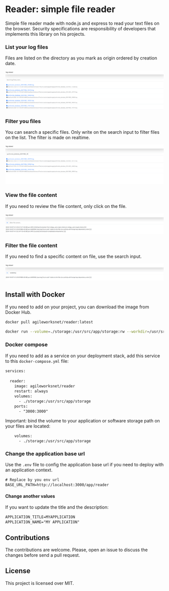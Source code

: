 # Reader: simple file reader

Simple file reader made with node.js and express to read your text files on the browser.
Security specifications are responsibility of developers that implements this library on his projects.

### List your log files

Files are listed on the directory as you mark as origin ordered by creation date.

![img.png](docs/img.png)

### Filter you files

You can search a specific files. Only write on the search input to filter files on the list.
The filter is made on realtime.

![img_1.png](docs/img_1.png)

### View the file content

If you need to review the file content, only click on the file.

![img.png](docs/img_file.png)

### Filter the file content

If you need to find a specific content on file, use the search input.

![img_1.png](docs/img_file_content.png)

## Install with Docker

If you need to add on your project, you can download the image from Docker Hub.

```bash
docker pull agileworksnet/reader:latest
```

```bash
docker run --volume=./storage:/usr/src/app/storage:rw --workdir=/usr/src/app -p 3000:3000 --restart=always agileworksnet/reader:latest
```

### Docker compose

If you need to add as a service on your deployment stack, add this service to this `docker-compose.yml` file:

```
services:

  reader:
    image: agileworksnet/reader
    restart: always
    volumes:
      - ./storage:/usr/src/app/storage
    ports:
      - "3000:3000"
```

Important: bind the volume to your application or software storage path on your files are located:

```text
    volumes:
      - ./storage:/usr/src/app/storage
```

### Change the application base url

Use the `.env` file to config the application base url if you need to deploy 
with an application context.

```
# Replace by you env url
BASE_URL_PATH=http://localhost:3000/app/reader
```

#### Change another values

If you want to update the title and the description:

```text
APPLICATION_TITLE=MYAPPLICATION
APPLICATION_NAME="MY APPLICATION"
```

## Contributions

The contributions are welcome. Please, open an issue to discuss the changes before send a pull request.

## License

This project is licensed over MIT.